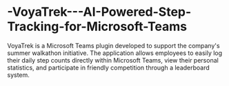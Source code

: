 # -VoyaTrek---AI-Powered-Step-Tracking-for-Microsoft-Teams
VoyaTrek is a Microsoft Teams plugin developed to support the company's summer walkathon initiative. The application allows employees to easily log their daily step counts directly within Microsoft Teams, view their personal statistics, and participate in friendly competition through a leaderboard system. 
